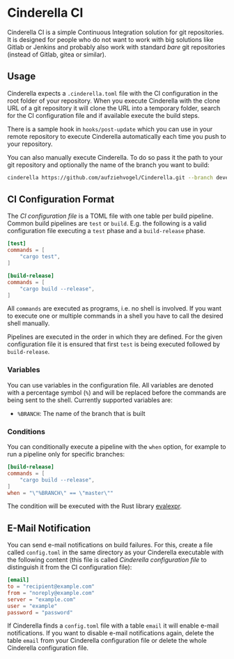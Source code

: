Cinderella CI
=============

Cinderella CI is a simple Continuous Integration solution for git repositories.
It is designed for people who do not want to work with big solutions like
Gitlab or Jenkins and probably also work with standard *bare* git repositories
(instead of Gitlab, gitea or similar).


Usage
-----

Cinderella expects a `.cinderella.toml` file with the CI configuration in the
root folder of your repository. When you execute Cinderella with the clone URL
of a git repository it will clone the URL into a temporary folder, search for
the CI configuration file and if available execute the build steps.

There is a sample hook in `hooks/post-update` which you can use in your remote
repository to execute Cinderella automatically each time you push to your
repository.

You can also manually execute Cinderella. To do so pass it the path to your
git repository and optionally the name of the branch you want to build:

```bash
cinderella https://github.com/aufziehvogel/Cinderella.git --branch development
```


CI Configuration Format
-----------------------

The *CI configuration file* is a TOML file with one table per build pipeline.
Common build pipelines are `test` or `build`. E.g. the following is a valid
configuration file executing a `test` phase and a `build-release` phase.

```toml
[test]
commands = [
    "cargo test",
]

[build-release]
commands = [
    "cargo build --release",
]
```

All `commands` are executed as programs, i.e. no shell is involved. If you
want to execute one or multiple commands in a shell you have to call the
desired shell manually.

Pipelines are executed in the order in which they are defined. For the
given configuration file it is ensured that first `test` is being executed
followed by `build-release`.

### Variables

You can use variables in the configuration file. All variables are denoted
with a percentage symbol (`%`) and will be replaced before the commands
are being sent to the shell.
Currently supported variables are:

- `%BRANCH`: The name of the branch that is built

### Conditions

You can conditionally execute a pipeline with the `when` option, for example
to run a pipeline only for specific branches:

```toml
[build-release]
commands = [
    "cargo build --release",
]
when = "\"%BRANCH\" == \"master\""
```

The condition will be executed with the Rust library
[evalexpr](https://docs.rs/evalexpr/5.0.5/evalexpr/index.html).


E-Mail Notification
-------------------

You can send e-mail notifications on build failures. For this, create a file
called `config.toml` in the same directory as your Cinderella executable with
the following content (this file is called *Cinderella configuration file*
to distinguish it from the CI configuration file):

```toml
[email]
to = "recipient@example.com"
from = "noreply@example.com"
server = "example.com"
user = "example"
password = "password"
```

If Cinderella finds a `config.toml` file with a table `email` it will enable
e-mail notifications. If you want to disable e-mail notifications again,
delete the table `email` from your Cinderella configuration file or delete
the whole Cinderella configuration file.
